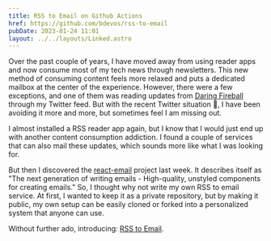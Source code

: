 ```yaml
---
title: RSS to Email on Github Actions
href: https://github.com/bdevos/rss-to-email
pubDate: 2023-01-24 11:01
layout: ../../layouts/Linked.astro
---
```


Over the past couple of years, I have moved away from using reader apps and now consume most of my tech news through newsletters. This new method of consuming content feels more relaxed and puts a dedicated mailbox at the center of the experience. However, there were a few exceptions, and one of them was reading updates from [Daring Fireball](https://daringfireball.net) through my Twitter feed. But with the recent Twitter situation 💩, I have been avoiding it more and more, but sometimes feel I am missing out.

I almost installed a RSS reader app again, but I know that I would just end up with another content consumption addiction. I found a couple of services that can also mail these updates, which sounds more like what I was looking for.

But then I discovered the [react-email](https://github.com/resendlabs/react-email) project last week. It describes itself as "The next generation of writing emails - High-quality, unstyled components for creating emails." So, I thought why not write my own RSS to email service. At first, I wanted to keep it as a private repository, but by making it public, my own setup can be easily cloned or forked into a personalized system that anyone can use.

Without further ado, introducing: [RSS to Email](https://github.com/bdevos/rss-to-email).
